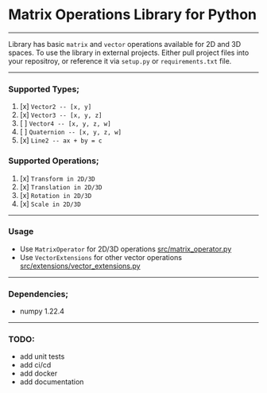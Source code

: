 
# Matrix Operations Library for Python

---

Library has basic `matrix` and `vector` operations available for 2D and 3D
spaces. To use the library in external projects. Either pull project files
into your repositroy, or reference it via `setup.py` or `requirements.txt`
file.

---

### Supported Types;
1. [x] `Vector2 -- [x, y]`
2. [x] `Vector3 -- [x, y, z]`
3. [ ] `Vector4 -- [x, y, z, w]`
4. [ ] `Quaternion -- [x, y, z, w]`
5. [x] `Line2 -- ax + by = c`

### Supported Operations;
1. [x] `Transform in 2D/3D`
2. [x] `Translation in 2D/3D`
3. [x] `Rotation in 2D/3D`
4. [x] `Scale in 2D/3D`

---

### Usage
- Use `MatrixOperator` for 2D/3D operations [src/matrix_operator.py](https://github.com/kirisakiken/matrix-operations-py/blob/master/src/matrix_operator.py)
- Use `VectorExtensions` for other vector operations [src/extensions/vector_extensions.py](https://github.com/kirisakiken/matrix-operations-py/blob/master/src/extensions/vector_extensions.py)

---

### Dependencies;
- numpy 1.22.4

---

### TODO:
- add unit tests
- add ci/cd
- add docker
- add documentation

